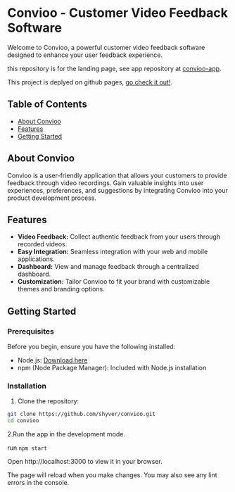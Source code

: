 # Convioo - Customer Video Feedback Software

Welcome to Convioo, a powerful customer video feedback software designed to enhance your user feedback experience.

this repository is for the landing page, see app repository at [convioo-app](https://github.com/shyver/convioo-app).

This project is deplyed on github pages, [go check it out!](https://shyver.github.io/convioo/).

## Table of Contents
- [About Convioo](#about-convioo)
- [Features](#features)
- [Getting Started](#getting-started)

## About Convioo

Convioo is a user-friendly application that allows your customers to provide feedback through video recordings. Gain valuable insights into user experiences, preferences, and suggestions by integrating Convioo into your product development process.

## Features

- **Video Feedback:** Collect authentic feedback from your users through recorded videos.
- **Easy Integration:** Seamless integration with your web and mobile applications.
- **Dashboard:** View and manage feedback through a centralized dashboard.
- **Customization:** Tailor Convioo to fit your brand with customizable themes and branding options.

## Getting Started

### Prerequisites

Before you begin, ensure you have the following installed:

- Node.js: [Download here](https://nodejs.org/)
- npm (Node Package Manager): Included with Node.js installation

### Installation

1. Clone the repository:

```bash
git clone https://github.com/shyver/convioo.git
cd convioo
```
2.Run the app in the development mode.

run `npm start`

Open http://localhost:3000 to view it in your browser.

The page will reload when you make changes.
You may also see any lint errors in the console.
